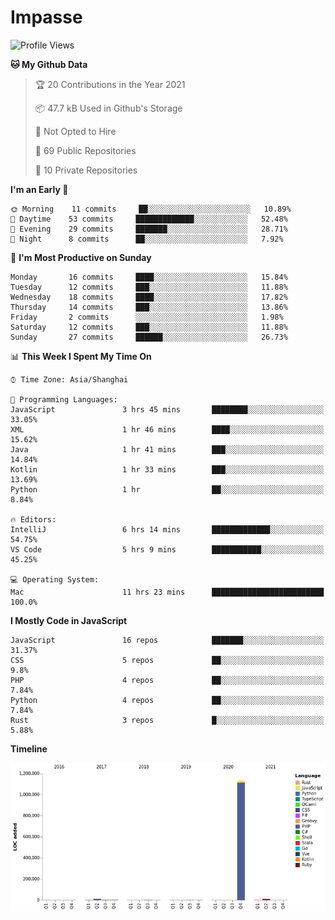 # Impasse

<!--START_SECTION:waka-->
![Profile Views](http://img.shields.io/badge/Profile%20Views-2-blue)

**🐱 My Github Data** 

> 🏆 20 Contributions in the Year 2021
 > 
> 📦 47.7 kB Used in Github's Storage 
 > 
> 🚫 Not Opted to Hire
 > 
> 📜 69 Public Repositories 
 > 
> 🔑 10 Private Repositories  
 > 
**I'm an Early 🐤** 

```text
🌞 Morning    11 commits     ██░░░░░░░░░░░░░░░░░░░░░░░   10.89% 
🌆 Daytime    53 commits     █████████████░░░░░░░░░░░░   52.48% 
🌃 Evening    29 commits     ███████░░░░░░░░░░░░░░░░░░   28.71% 
🌙 Night      8 commits      ██░░░░░░░░░░░░░░░░░░░░░░░   7.92%

```
📅 **I'm Most Productive on Sunday** 

```text
Monday       16 commits     ████░░░░░░░░░░░░░░░░░░░░░   15.84% 
Tuesday      12 commits     ███░░░░░░░░░░░░░░░░░░░░░░   11.88% 
Wednesday    18 commits     ████░░░░░░░░░░░░░░░░░░░░░   17.82% 
Thursday     14 commits     ███░░░░░░░░░░░░░░░░░░░░░░   13.86% 
Friday       2 commits      ░░░░░░░░░░░░░░░░░░░░░░░░░   1.98% 
Saturday     12 commits     ███░░░░░░░░░░░░░░░░░░░░░░   11.88% 
Sunday       27 commits     ██████░░░░░░░░░░░░░░░░░░░   26.73%

```


📊 **This Week I Spent My Time On** 

```text
⌚︎ Time Zone: Asia/Shanghai

💬 Programming Languages: 
JavaScript               3 hrs 45 mins       ████████░░░░░░░░░░░░░░░░░   33.05% 
XML                      1 hr 46 mins        ████░░░░░░░░░░░░░░░░░░░░░   15.62% 
Java                     1 hr 41 mins        ███░░░░░░░░░░░░░░░░░░░░░░   14.84% 
Kotlin                   1 hr 33 mins        ███░░░░░░░░░░░░░░░░░░░░░░   13.69% 
Python                   1 hr                ██░░░░░░░░░░░░░░░░░░░░░░░   8.84%

🔥 Editors: 
IntelliJ                 6 hrs 14 mins       █████████████░░░░░░░░░░░░   54.75% 
VS Code                  5 hrs 9 mins        ███████████░░░░░░░░░░░░░░   45.25%

💻 Operating System: 
Mac                      11 hrs 23 mins      █████████████████████████   100.0%

```

**I Mostly Code in JavaScript** 

```text
JavaScript               16 repos            ███████░░░░░░░░░░░░░░░░░░   31.37% 
CSS                      5 repos             ██░░░░░░░░░░░░░░░░░░░░░░░   9.8% 
PHP                      4 repos             ██░░░░░░░░░░░░░░░░░░░░░░░   7.84% 
Python                   4 repos             ██░░░░░░░░░░░░░░░░░░░░░░░   7.84% 
Rust                     3 repos             █░░░░░░░░░░░░░░░░░░░░░░░░   5.88%

```


**Timeline**

![Chart not found](https://raw.githubusercontent.com/impasse/impasse/master/charts/bar_graph.png) 


<!--END_SECTION:waka-->

